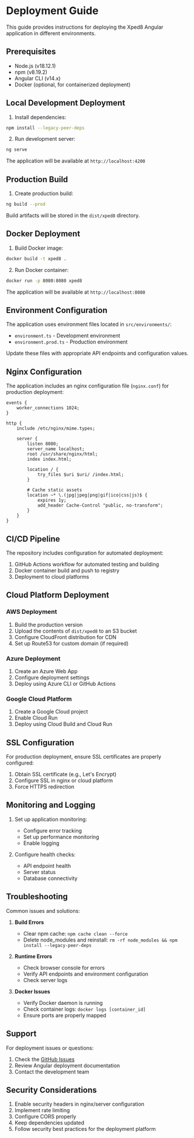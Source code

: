 # Deployment Guide

This guide provides instructions for deploying the Xped8 Angular application in different environments.

## Prerequisites

- Node.js (v18.12.1)
- npm (v8.19.2)
- Angular CLI (v14.x)
- Docker (optional, for containerized deployment)

## Local Development Deployment

1. Install dependencies:
```bash
npm install --legacy-peer-deps
```

2. Run development server:
```bash
ng serve
```
The application will be available at `http://localhost:4200`

## Production Build

1. Create production build:
```bash
ng build --prod
```
Build artifacts will be stored in the `dist/xped8` directory.

## Docker Deployment

1. Build Docker image:
```bash
docker build -t xped8 .
```

2. Run Docker container:
```bash
docker run -p 8080:8080 xped8
```
The application will be available at `http://localhost:8080`

## Environment Configuration

The application uses environment files located in `src/environments/`:
- `environment.ts` - Development environment
- `environment.prod.ts` - Production environment

Update these files with appropriate API endpoints and configuration values.

## Nginx Configuration

The application includes an nginx configuration file (`nginx.conf`) for production deployment:

```nginx
events {
    worker_connections 1024;
}

http {
    include /etc/nginx/mime.types;
    
    server {
        listen 8080;
        server_name localhost;
        root /usr/share/nginx/html;
        index index.html;

        location / {
            try_files $uri $uri/ /index.html;
        }

        # Cache static assets
        location ~* \.(jpg|jpeg|png|gif|ico|css|js)$ {
            expires 1y;
            add_header Cache-Control "public, no-transform";
        }
    }
}
```

## CI/CD Pipeline

The repository includes configuration for automated deployment:

1. GitHub Actions workflow for automated testing and building
2. Docker container build and push to registry
3. Deployment to cloud platforms

## Cloud Platform Deployment

### AWS Deployment
1. Build the production version
2. Upload the contents of `dist/xped8` to an S3 bucket
3. Configure CloudFront distribution for CDN
4. Set up Route53 for custom domain (if required)

### Azure Deployment
1. Create an Azure Web App
2. Configure deployment settings
3. Deploy using Azure CLI or GitHub Actions

### Google Cloud Platform
1. Create a Google Cloud project
2. Enable Cloud Run
3. Deploy using Cloud Build and Cloud Run

## SSL Configuration

For production deployment, ensure SSL certificates are properly configured:
1. Obtain SSL certificate (e.g., Let's Encrypt)
2. Configure SSL in nginx or cloud platform
3. Force HTTPS redirection

## Monitoring and Logging

1. Set up application monitoring:
   - Configure error tracking
   - Set up performance monitoring
   - Enable logging

2. Configure health checks:
   - API endpoint health
   - Server status
   - Database connectivity

## Troubleshooting

Common issues and solutions:

1. **Build Errors**
   - Clear npm cache: `npm cache clean --force`
   - Delete node_modules and reinstall: `rm -rf node_modules && npm install --legacy-peer-deps`

2. **Runtime Errors**
   - Check browser console for errors
   - Verify API endpoints and environment configuration
   - Check server logs

3. **Docker Issues**
   - Verify Docker daemon is running
   - Check container logs: `docker logs [container_id]`
   - Ensure ports are properly mapped

## Support

For deployment issues or questions:
1. Check the [GitHub Issues](https://github.com/aghosby/xped8/issues)
2. Review Angular deployment documentation
3. Contact the development team

## Security Considerations

1. Enable security headers in nginx/server configuration
2. Implement rate limiting
3. Configure CORS properly
4. Keep dependencies updated
5. Follow security best practices for the deployment platform 